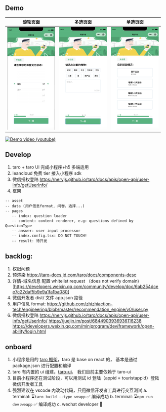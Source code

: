 ## Demo

| 滚轮页面              | 多选页面              | 单选页面              |
| --------------------- | --------------------- | --------------------- |
| ![image1](demo/1.png) | ![image2](demo/2.png) | ![image3](demo/3.png) |

[![Demo video (youtube)](https://i.imgur.com/vKb2F1B.png)](https://youtu.be/CSWOT8eK-yA)

## Develop

1. taro + taro UI 完成小程序+h5 多端适用
2. leancloud 免费 tier 接入小程序 sdk
3. 微信授权登陆
   https://nervjs.github.io/taro/docs/apis/open-api/user-info/getUserInfo/
4. 框架

```
-- asset
-- data (用户信息format, 问卷，选择...)
-- pages
   -- index: question loader
   -- content: content renderer, e.g: questions defined by QuestionType
   -- answer: user input processor
   -- index.config.tsx: DO NOT TOUCH!
   -- result: 待开发

```

## backlog:

1. 权限问题
2. 预渲染 https://taro-docs.jd.com/taro/docs/components-desc
3. 详情-域名信息 配置 whitelist request （does not verify domain)[https://developers.weixin.qq.com/community/develop/doc/6ab254dcee7c22daf5b9e9a1fa1ba080]
4. 微信开发者 dist/ 文件 app.json 路径
5. 用户信息 format: https://github.com/zhizhiaction-tech/engineering/blob/master/recommendation_engine/v0/user.py
6. 微信授权登陆
   https://nervjs.github.io/taro/docs/apis/open-api/user-info/getUserInfo/
   https://juejin.im/post/6844903936936116238
   https://developers.weixin.qq.com/miniprogram/dev/framework/open-ability/login.html

## onboard

1. 小程序是用的 [taro 框架](https://taro.aotu.io/)，taro 是 base on react 的， 基本是通过 package.json 进行配置和编译
2. taro 有内置的 ui 组建，[taro-ui](https://taro-ui.jd.com/#/)， 我们目前主要依赖于 taro-ui
3. 目前小程序还在测试阶段，可以用测试 id 登陆（appid = touristappid）登陆微信开发者工具
4. 强烈建议在 vscode 内改动代码，只用微信开发者工具进行交互测试
   a. terminal: ⌛️`taro build --type weapp` ✅ 编译成功
   b. terminal: ⌛️`npm run dev:weapp` ✅ 编译成功
   c. wechat developer 👀

